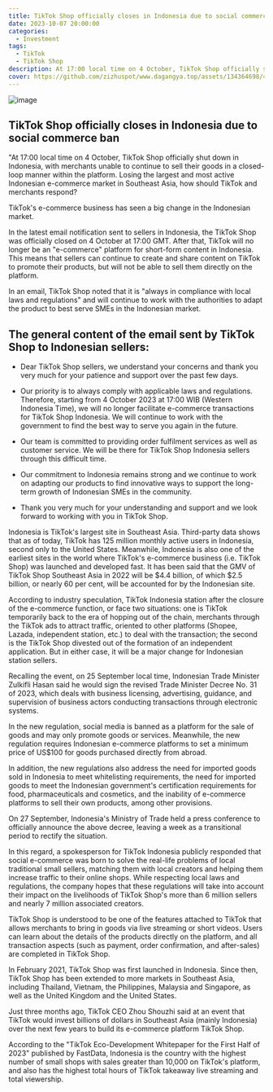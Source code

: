 ```yaml
---
title: TikTok Shop officially closes in Indonesia due to social commerce ban
date: 2023-10-07 20:00:00
categories:
  - Investment
tags:
  - TikTok
  - TikTok Shop
description: At 17:00 local time on 4 October, TikTok Shop officially shut down in Indonesia, with merchants unable to continue to sell their goods in a closed-loop manner within the platform. Losing the largest and most active Indonesian e-commerce market in Southeast Asia, how should TikTok and merchants respond?TikTok's e-commerce business has seen a big change in the Indonesian market.
cover: https://github.com/zizhuspot/www.dagangya.top/assets/134364698/4e81dfae-e3e7-4b73-9fe2-84325ec95c48
---
```

![image](https://github.com/zizhuspot/www.dagangya.top/assets/134364698/917496b5-f8fd-4604-a6de-0c8caec96cef)

## TikTok Shop officially closes in Indonesia due to social commerce ban

"At 17:00 local time on 4 October, TikTok Shop officially shut down in Indonesia, with merchants unable to continue to sell their goods in a closed-loop manner within the platform. Losing the largest and most active Indonesian e-commerce market in Southeast Asia, how should TikTok and merchants respond?

TikTok's e-commerce business has seen a big change in the Indonesian market.

In the latest email notification sent to sellers in Indonesia, the TikTok Shop was officially closed on 4 October at 17:00 GMT. After that, TikTok will no longer be an "e-commerce" platform for short-form content in Indonesia. This means that sellers can continue to create and share content on TikTok to promote their products, but will not be able to sell them directly on the platform.

In an email, TikTok Shop noted that it is "always in compliance with local laws and regulations" and will continue to work with the authorities to adapt the product to best serve SMEs in the Indonesian market.

## The general content of the email sent by TikTok Shop to Indonesian sellers:

- Dear TikTok Shop sellers, we understand your concerns and thank you very much for your patience and support over the past few days.

- Our priority is to always comply with applicable laws and regulations. Therefore, starting from 4 October 2023 at 17:00 WIB (Western Indonesia Time), we will no longer facilitate e-commerce transactions for TikTok Shop Indonesia. We will continue to work with the government to find the best way to serve you again in the future.

- Our team is committed to providing order fulfilment services as well as customer service. We will be there for TikTok Shop Indonesia sellers through this difficult time.

- Our commitment to Indonesia remains strong and we continue to work on adapting our products to find innovative ways to support the long-term growth of Indonesian SMEs in the community.

- Thank you very much for your understanding and support and we look forward to working with you in TikTok Shop.

Indonesia is TikTok's largest site in Southeast Asia. Third-party data shows that as of today, TikTok has 125 million monthly active users in Indonesia, second only to the United States. Meanwhile, Indonesia is also one of the earliest sites in the world where TikTok's e-commerce business (i.e. TikTok Shop) was launched and developed fast. It has been said that the GMV of TikTok Shop Southeast Asia in 2022 will be $4.4 billion, of which $2.5 billion, or nearly 60 per cent, will be accounted for by the Indonesian site.

According to industry speculation, TikTok Indonesia station after the closure of the e-commerce function, or face two situations: one is TikTok temporarily back to the era of hopping out of the chain, merchants through the TikTok ads to attract traffic, oriented to other platforms (Shopee, Lazada, independent station, etc.) to deal with the transaction; the second is the TikTok Shop divested out of the formation of an independent application. But in either case, it will be a major change for Indonesian station sellers.

Recalling the event, on 25 September local time, Indonesian Trade Minister Zulkifli Hasan said he would sign the revised Trade Minister Decree No. 31 of 2023, which deals with business licensing, advertising, guidance, and supervision of business actors conducting transactions through electronic systems.

In the new regulation, social media is banned as a platform for the sale of goods and may only promote goods or services. Meanwhile, the new regulation requires Indonesian e-commerce platforms to set a minimum price of US$100 for goods purchased directly from abroad.

In addition, the new regulations also address the need for imported goods sold in Indonesia to meet whitelisting requirements, the need for imported goods to meet the Indonesian government's certification requirements for food, pharmaceuticals and cosmetics, and the inability of e-commerce platforms to sell their own products, among other provisions.

On 27 September, Indonesia's Ministry of Trade held a press conference to officially announce the above decree, leaving a week as a transitional period to rectify the situation.

In this regard, a spokesperson for TikTok Indonesia publicly responded that social e-commerce was born to solve the real-life problems of local traditional small sellers, matching them with local creators and helping them increase traffic to their online shops. While respecting local laws and regulations, the company hopes that these regulations will take into account their impact on the livelihoods of TikTok Shop's more than 6 million sellers and nearly 7 million associated creators.

TikTok Shop is understood to be one of the features attached to TikTok that allows merchants to bring in goods via live streaming or short videos. Users can learn about the details of the products directly on the platform, and all transaction aspects (such as payment, order confirmation, and after-sales) are completed in TikTok Shop.

In February 2021, TikTok Shop was first launched in Indonesia. Since then, TikTok Shop has been extended to more markets in Southeast Asia, including Thailand, Vietnam, the Philippines, Malaysia and Singapore, as well as the United Kingdom and the United States.

Just three months ago, TikTok CEO Zhou Shouzhi said at an event that TikTok would invest billions of dollars in Southeast Asia (mainly Indonesia) over the next few years to build its e-commerce platform TikTok Shop.

According to the "TikTok Eco-Development Whitepaper for the First Half of 2023" published by FastData, Indonesia is the country with the highest number of small shops with sales greater than 10,000 on TikTok's platform, and also has the highest total hours of TikTok takeaway live streaming and total viewership.


